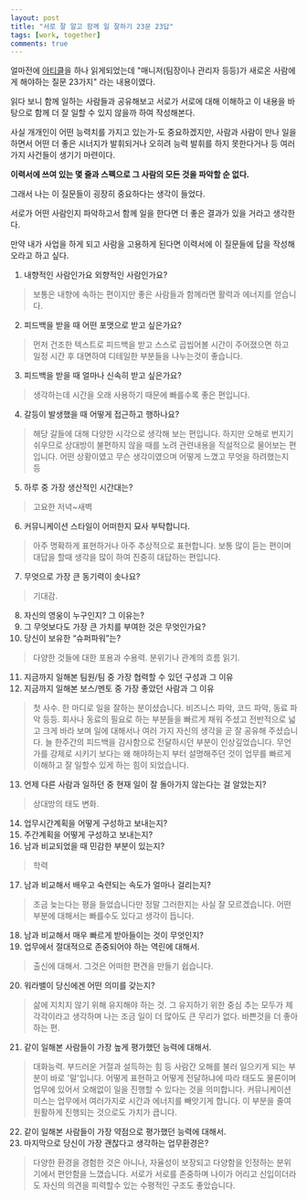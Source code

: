 ```yaml
---
layout: post
title: "서로 잘 알고 함께 일 잘하기 23문 23답"
tags: [work, together]
comments: true
---
```


얼마전에 [아티클](https://knowyourteam.com/blog/2019/06/20/how-to-onboard-new-hire/)을 하나 읽게되었는데
"매니저(팀장이나 관리자 등등)가 새로온 사람에게 해야하는 질문 23가지" 라는 내용이였다.

읽다 보니 함께 일하는 사람들과 공유해보고 
서로가 서로에 대해 이해하고 이 내용을 바탕으로 함께 더 잘 일할 수 있지 않을까 하여 작성해본다.

사실 개개인이 어떤 능력치를 가지고 있는가-도 중요하겠지만, 
사람과 사람이 만나 일을 하면서 어떤 더 좋은 시너지가 발휘되거나 오히려 능력 발휘를 하지 못한다거나 등 여러 가지 사건들이 생기기 마련이다.

**이력서에 쓰여 있는 몇 줄과 스펙으로 그 사람의 모든 것을 파악할 순 없다.**

그래서 나는 이 질문들이 굉장히 중요하다는 생각이 들었다.

서로가 어떤 사람인지 파악하고서 함께 일을 한다면 더 좋은 결과가 있을 거라고 생각한다.

만약 내가 사업을 하게 되고 사람을 고용하게 된다면 이력서에 이 질문들에 답을 작성해오라고 하고 싶다.


1. 내향적인 사람인가요 외향적인 사람인가요?
> 보통은 내향에 속하는 편이지만 좋은 사람들과 함께라면 활력과 에너지를 얻습니다.
2. 피드백을 받을 때 어떤 포맷으로 받고 싶은가요?
> 먼저 건조한 텍스트로 피드백을 받고 스스로 곱씹어볼 시간이 주어졌으면 하고 일정 시간 후 대면하여 디테일한 부분들을 나누는것이 좋습니다.
3. 피드백을 받을 때 얼마나 신속히 받고 싶은가요?
> 생각하는데 시간을 오래 사용하기 때문에 빠를수록 좋은 편입니다.
4. 갈등이 발생했을 때 어떻게 접근하고 행하나요?
> 해당 갈들에 대해 다양한 시각으로 생각해 보는 편입니다. 하지만 오해로 번지기 쉬우므로 상대방이 불편하지 않을 때를 노려 관련내용을 직설적으로 물어보는 편입니다. 
어떤 상황이였고 무슨 생각이였으며 어떻게 느꼈고 무엇을 하려했는지 등
5. 하루 중 가장 생산적인 시간대는?
> 고요한 저녁~새벽 
6. 커뮤니케이션 스타일이 어떠한지 묘사 부탁합니다.
> 아주 명확하게 표현하거나 아주 추상적으로 표현합니다. 보통 많이 듣는 편이며 대답을 할때 생각을 많이 하여 진중히 대답하는 편입니다.
7. 무엇으로 가장 큰 동기력이 솟나요?
> 기대감. 
8. 자신의 영웅이 누구인지? 그 이유는?
9. 그 무엇보다도 가장 큰 가치를 부여한 것은 무엇인가요?
10. 당신이 보유한 “슈퍼파워”는?
> 다양한 것들에 대한 포용과 수용력. 분위기나 관계의 흐름 읽기.
11. 지금까지 일해본 팀원/팀 중 가장 협력할 수 있던 구성과 그 이유
12. 지금까지 일해본 보스/멘토 중 가장 좋았던 사람과 그 이유
> 첫 사수. 한 마디로 일을 잘하는 분이셨습니다. 비즈니스 파악, 코드 파악, 동료 파악 등등. 회사나 동료의 필요로 하는 부분들을 빠르게 채워 주셨고 
전반적으로 넓고 크게 바라 보며 일에 대해서나 여러 가지 자신의 생각을 곧 잘 공유해 주셨습니다. 늘 한주간의 피드백을 감사함으로 전달하시던 부분이 인상깊었습니다.
무언가를 강제로 시키기 보다는 왜 해야하는지 부터 설명해주던 것이 업무를 빠르게 이해하고 잘 일할수 있게 하는 힘이 되었습니다.
13. 언제 다른 사람과 일하던 중 현재 일이 잘 돌아가지 않는다는 걸 알았는지?
> 상대방의 태도 변화.
14. 업무시간계획을 어떻게 구성하고 보내는지?
15. 주간계획을 어떻게 구성하고 보내는지?
16. 남과 비교되었을 때 민감한 부분이 있는지?
> 학력
17. 남과 비교해서 배우고 숙련되는 속도가 얼마나 걸리는지?
> 조금 늦는다는 평을 들었습니다만 정말 그러한지는 사실 잘 모르겠습니다. 어떤 부분에 대해서는 빠를수도 있다고 생각이 듭니다.
18. 남과 비교해서 매우 빠르게 받아들이는 것이 무엇인지?
19. 업무에서 절대적으로 존중되어야 하는 역린에 대해서.
> 출신에 대해서. 그것은 어떠한 편견을 만들기 쉽습니다.
20. 워라밸이 당신에겐 어떤 의미를 갖는지?
> 삶에 지치지 않기 위해 유지해야 하는 것. 그 유지하기 위한 중심 추는 모두가 제각각이라고 생각하며 나는 조금 일이 더 많아도 큰 무리가 없다.
바쁜것을 더 좋아하는 편.
21. 같이 일해본 사람들이 가장 높게 평가했던 능력에 대해서.
> 대화능력. 부드러운 거절과 설득하는 힘 등 사람간 오해를 불러 일으키게 되는 부분이 바로 '말'입니다. 
어떻게 표현하고 어떻게 전달하냐에 따라 태도도 물론이며 업무에 있어서 오해없이 일을 진행할 수 있다는 것을 의미합니다.
커뮤니케이션 미스는 업무에서 여러가지로 시간과 에너지를 빼앗기게 합니다. 이 부분을 줄여 원활하게 진행되는 것으로도 가치가 큽니다.
22. 같이 일해본 사람들이 가장 약점으로 평가했던 능력에 대해서.
23. 마지막으로 당신이 가장 괜찮다고 생각하는 업무환경은?
> 다양한 환경을 경험한 것은 아니나, 자율성이 보장되고 다양함을 인정하는 분위기에서 편안함을 느꼈습니다. 
서로가 서로를 존중하며 나이가 어리고 신입이더라도 자신의 의견을 피력할수 있는 수평적인 구조도 좋았습니다.

